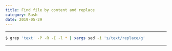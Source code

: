 ```yaml
---
title: Find file by content and replace
category: Bash
date: 2019-05-29
---
```


-----

```bash
$ grep 'text' -P -R -I -l * | xargs sed -i 's/text/replace/g'
```

-----
